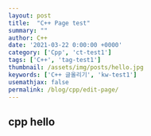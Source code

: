 ```yaml
---
layout: post
title:  "C++ Page test"
summary: ""
author: C++
date: '2021-03-22 0:00:00 +0000'
category: ['Cpp', 'ct-test1']
tags: ['C++', 'tag-test1']
thumbnail: /assets/img/posts/hello.jpg
keywords: ['C++ 글올리기', 'kw-test1']
usemathjax: false
permalink: /blog/cpp/edit-page/
---
```


## cpp hello